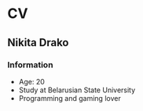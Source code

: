 # CV

## Nikita Drako

### Information

- Age: 20
- Study at Belarusian State University
- Programming and gaming lover
